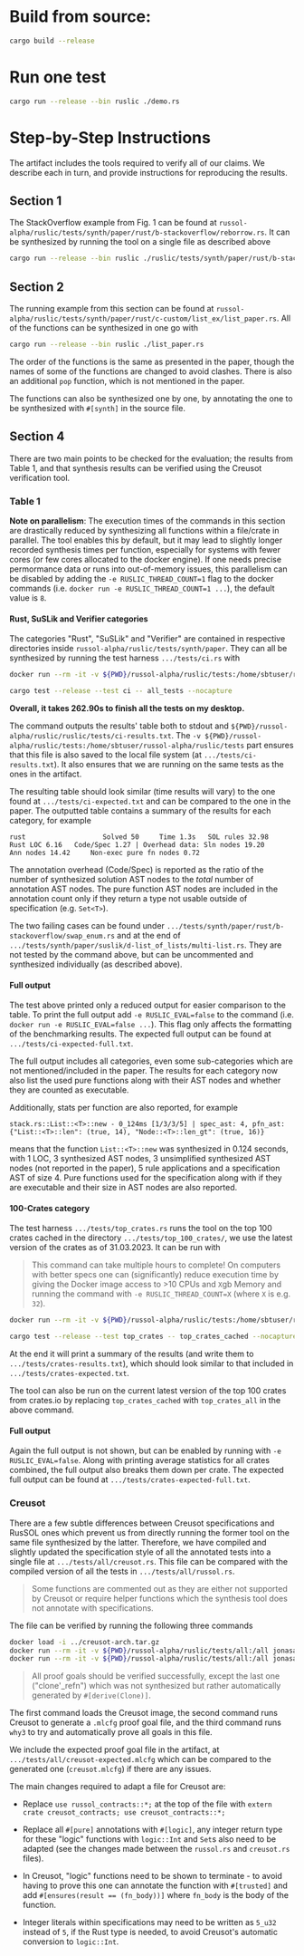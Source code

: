 # Build from source:

```bash
cargo build --release
```

# Run one test

```bash
cargo run --release --bin ruslic ./demo.rs
```




# Step-by-Step Instructions

The artifact includes the tools required to verify all of our claims. We describe each in turn, and provide instructions for reproducing the results.

## Section 1

The StackOverflow example from Fig. 1 can be found at `russol-alpha/ruslic/tests/synth/paper/rust/b-stackoverflow/reborrow.rs`. It can be synthesized by running the tool on a single file as described above

```bash
cargo run --release --bin ruslic ./ruslic/tests/synth/paper/rust/b-stackoverflow/reborrow.rs
```

## Section 2

The running example from this section can be found at `russol-alpha/ruslic/tests/synth/paper/rust/c-custom/list_ex/list_paper.rs`. All of the functions can be synthesized in one go with

```bash
cargo run --release --bin ruslic ./list_paper.rs 
```

The order of the functions is the same as presented in the paper, though the names of some of the functions are changed to avoid clashes. There is also an additional `pop` function, which is not mentioned in the paper.

The functions can also be synthesized one by one, by annotating the one to be synthesized with `#[synth]` in the source file.

## Section 4

There are two main points to be checked for the evaluation; the results from Table 1, and that synthesis results can be verified using the Creusot verification tool.

### Table 1

**Note on parallelism**: The execution times of the commands in this section are drastically reduced by synthesizing all functions within a file/crate in parallel. The tool enables this by default, but it may lead to slightly longer recorded synthesis times per function, especially for systems with fewer cores (or few cores allocated to the docker engine). If one needs precise permormance data or runs into out-of-memory issues, this parallelism can be disabled by adding the `-e RUSLIC_THREAD_COUNT=1` flag to the docker commands (i.e. `docker run -e RUSLIC_THREAD_COUNT=1 ...`), the default value is `8`.

#### Rust, SuSLik and Verifier categories

The categories "Rust", "SuSLik" and "Verifier" are contained in respective directories inside `russol-alpha/ruslic/tests/synth/paper`. They can all be synthesized by running the test harness `.../tests/ci.rs` with

```bash
docker run --rm -it -v ${PWD}/russol-alpha/ruslic/tests:/home/sbtuser/russol-alpha/ruslic/tests jonasalaif/russol test --release --test ci -- all_tests --nocapture
```

```bash
cargo test --release --test ci -- all_tests --nocapture
```

**Overall, it takes 262.90s to finish all the tests on my desktop.**

The command outputs the results' table both to stdout and `${PWD}/russol-alpha/ruslic/ruslic/tests/ci-results.txt`. The `-v ${PWD}/russol-alpha/ruslic/tests:/home/sbtuser/russol-alpha/ruslic/tests` part ensures that this file is also saved to the local file system (at `.../tests/ci-results.txt`). It also ensures that we are running on the same tests as the ones in the artifact.

The resulting table should look similar (time results will vary) to the one found at `.../tests/ci-expected.txt` and can be compared to the one in the paper. The outputted table contains a summary of the results for each category, for example

```text
rust                   Solved 50 	 Time 1.3s 	 SOL rules 32.98 	 Rust LOC 6.16 	 Code/Spec 1.27 | Overhead data: Sln nodes 19.20 	 Ann nodes 14.42 	 Non-exec pure fn nodes 0.72
```

The annotation overhead (Code/Spec) is reported as the ratio of the number of synthesized solution AST nodes to the *total* number of annotation AST nodes. The pure function AST nodes are included in the annotation count only if they return a type not usable outside of specification (e.g. `Set<T>`).

The two failing cases can be found under `.../tests/synth/paper/rust/b-stackoverflow/swap_enum.rs` and at the end of `.../tests/synth/paper/suslik/d-list_of_lists/multi-list.rs`. They are not tested by the command above, but can be uncommented and synthesized individually (as described above).

#### Full output

The test above printed only a reduced output for easier comparison to the table. To print the full output add `-e RUSLIC_EVAL=false` to the command (i.e. `docker run -e RUSLIC_EVAL=false ...`). This flag only affects the formatting of the benchmarking results. The expected full output can be found at `.../tests/ci-expected-full.txt`.

The full output includes all categories, even some sub-categories which are not mentioned/included in the paper. The results for each category now also list the used pure functions along with their AST nodes and whether they are counted as executable.

Additionally, stats per function are also reported, for example

```text
stack.rs::List::<T>::new - 0_124ms [1/3/3/5] | spec_ast: 4, pfn_ast: {"List::<T>::len": (true, 14), "Node::<T>::len_gt": (true, 16)}
```

means that the function `List::<T>::new` was synthesized in 0.124 seconds, with 1 LOC, 3 synthesized AST nodes, 3 unsimplified synthesized AST nodes (not reported in the paper), 5 rule applications and a specification AST of size 4. Pure functions used for the specification along with if they are executable and their size in AST nodes are also reported.

#### 100-Crates category

The test harness `.../tests/top_crates.rs` runs the tool on the top 100 crates cached in the directory `.../tests/top_100_crates/`, we use the latest version of the crates as of 31.03.2023. It can be run with

> This command can take multiple hours to complete! On computers with better specs one can (significantly) reduce execution time by giving the Docker image access to >10 CPUs and `X`gb Memory and running the command with `-e RUSLIC_THREAD_COUNT=X` (where `X` is e.g. `32`).

```bash
docker run --rm -it -v ${PWD}/russol-alpha/ruslic/tests:/home/sbtuser/russol-alpha/ruslic/tests jonasalaif/russol test --release --test top_crates -- top_crates_cached --nocapture
```


```bash
cargo test --release --test top_crates -- top_crates_cached --nocapture
```





At the end it will print a summary of the results (and write them to `.../tests/crates-results.txt`), which should look similar to that included in `.../tests/crates-expected.txt`.

The tool can also be run on the current latest version of the top 100 crates from crates.io by replacing `top_crates_cached` with `top_crates_all` in the above command.

#### Full output

Again the full output is not shown, but can be enabled by running with `-e RUSLIC_EVAL=false`. Along with printing average statistics for all crates combined, the full output also breaks them down per crate. The expected full output can be found at `.../tests/crates-expected-full.txt`.

### Creusot

There are a few subtle differences between Creusot specifications and RusSOL ones which prevent us from directly running the former tool on the same file synthesized by the latter. Therefore, we have compiled and slightly updated the specification style of all the annotated tests into a single file at `.../tests/all/creusot.rs`. This file can be compared with the compiled version of all the tests in `.../tests/all/russol.rs`.

> Some functions are commented out as they are either not supported by Creusot or require helper functions which the synthesis tool does not annotate with specifications.

The file can be verified by running the following three commands

```bash
docker load -i ../creusot-arch.tar.gz
docker run --rm -it -v ${PWD}/russol-alpha/ruslic/tests/all:/all jonasalaif/creusot ./mlcfg /all/creusot.rs
docker run --rm -it -v ${PWD}/russol-alpha/ruslic/tests/all:/all jonasalaif/creusot ./prove /all/creusot.mlcfg
```

> All proof goals should be verified successfully, except the last one ("clone'_refn") which was not synthesized but rather automatically generated by `#[derive(Clone)]`.

The first command loads the Creusot image, the second command runs Creusot to generate a `.mlcfg` proof goal file, and the third command runs `why3` to try and automatically prove all goals in this file.

We include the expected proof goal file in the artifact, at `.../tests/all/creusot-expected.mlcfg` which can be compared to the generated one (`creusot.mlcfg`) if there are any issues.

The main changes required to adapt a file for Creusot are:

- Replace `use russol_contracts::*;` at the top of the file with `extern crate creusot_contracts; use creusot_contracts::*;`

- Replace all `#[pure]` annotations with `#[logic]`, any integer return type for these "logic" functions with `logic::Int` and `Set`s also need to be adapted (see the changes made between the `russol.rs` and `creusot.rs` files).

- In Creusot, "logic" functions need to be shown to terminate - to avoid having to prove this one can annotate the function with `#[trusted]` and add `#[ensures(result == (fn_body))]` where `fn_body` is the body of the function.

- Integer literals within specifications may need to be written as `5_u32` instead of `5`, if the Rust type is needed, to avoid Creusot's automatic conversion to `logic::Int`.